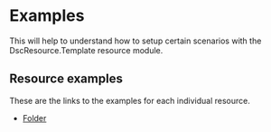 # Examples

This will help to understand how to setup certain scenarios with the DscResource.Template resource module.

## Resource examples

These are the links to the examples for each individual resource.

- [Folder](/Examples/Resources/Folder)
